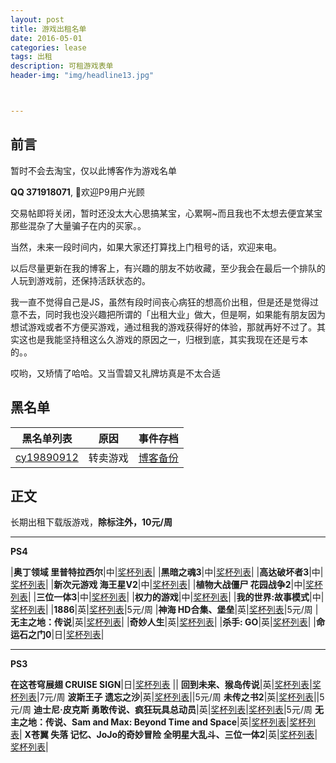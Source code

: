 ```yaml
---
layout: post
title: 游戏出租名单
date: 2016-05-01
categories: lease
tags: 出租
description: 可租游戏表单
header-img: "img/headline13.jpg"



---
```





## 前言

暂时不会去淘宝，仅以此博客作为游戏名单

**QQ 371918071**, 欢迎P9用户光顾

交易帖即将关闭，暂时还没太大心思搞某宝，心累啊~而且我也不太想去便宜某宝那些混杂了大量骗子在内的买家。。

当然，未来一段时间内，如果大家还打算找上门租号的话，欢迎来电。

以后尽量更新在我的博客上，有兴趣的朋友不妨收藏，至少我会在最后一个排队的人玩到游戏前，还保持活跃状态的。

我一直不觉得自己是JS，虽然有段时间丧心病狂的想高价出租，但是还是觉得过意不去，同时我也没兴趣把所谓的「出租大业」做大，但是啊，如果能有朋友因为想试游戏或者不方便买游戏，通过租我的游戏获得好的体验，那就再好不过了。其实这也是我能坚持租这么久游戏的原因之一，归根到底，其实我现在还是亏本的。。


哎哟，又矫情了哈哈。又当雪碧又礼牌坊真是不太合适





## 黑名单

黑名单列表|原因|事件存档
----|----|----
[cy19890912](http://d7vg.com/psnid/cy19890912)|转卖游戏|[博客备份](http://sinhya.com/lease/2016/04/26/Blacklist-v1/)

## 正文

长期出租下载版游戏，**除标注外，10元/周**

---


**PS4**

|**奥丁领域 里普特拉西尔**|中|[奖杯列表](http://d7vg.com/psngame/7394)|
|**黑暗之魂3**|中|[奖杯列表](http://d7vg.com/psngame/7897)|
|**高达破坏者3**|中|[奖杯列表](http://d7vg.com/psngame/9890)|
|**新次元游戏 海王星V2**|中|[奖杯列表](http://d7vg.com/psngame/9579)|
|**植物大战僵尸 花园战争2**|中|[奖杯列表](http://d7vg.com/psngame/8488)|
|**三位一体3**|中|[奖杯列表](http://d7vg.com/psngame/9430)|
|**权力的游戏**|中|[奖杯列表](http://d7vg.com/psngame/7882)|
|**我的世界:故事模式**|中|[奖杯列表](http://d7vg.com/psngame/8964)|
|**1886**|英|[奖杯列表](http://d7vg.com/psngame/6616)|5元/周
|**神海 HD合集、堡垒**|英|[奖杯列表](http://d7vg.com/psngame/8609)|5元/周
|**无主之地：传说**|英|[奖杯列表](http://d7vg.com/psngame/7228)|
|**奇妙人生**|英|[奖杯列表](http://d7vg.com/psngame/7875)|
|**杀手: GO**|英|[奖杯列表](http://d7vg.com/psngame/10328)|
|**命运石之门0**|日|[奖杯列表](http://d7vg.com/psngame/9217)|

---

**PS3**


**在这苍穹展翅 CRUISE SIGN**|日|[奖杯列表](http://d7vg.com/psngame/7214) ||
**回到未来、猴岛传说**|英|[奖杯列表](http://d7vg.com/psngame/2751)|[奖杯列表](http://d7vg.com/psngame/1327)|7元/周
**波斯王子 遗忘之沙**|英|[奖杯列表](http://d7vg.com/psngame/1112)||5元/周
**未传之书2**|英|[奖杯列表](http://d7vg.com/psngame/8827)||5元/周
**迪士尼·皮克斯 勇敢传说、疯狂玩具总动员**|英|[奖杯列表](http://d7vg.com/psngame/3056)|[奖杯列表](http://d7vg.com/psngame/3780)|5元/周
**无主之地：传说、Sam and Max: Beyond Time and Space**|英|[奖杯列表](http://d7vg.com/psngame/6140)|[奖杯列表](http://d7vg.com/psngame/2048)|
**X苍翼 失落 记忆、JoJo的奇妙冒险 全明星大乱斗、三位一体2**|英|[奖杯列表](http://d7vg.com/psngame/8253)|[奖杯列表](http://d7vg.com/psngame/2044)|

